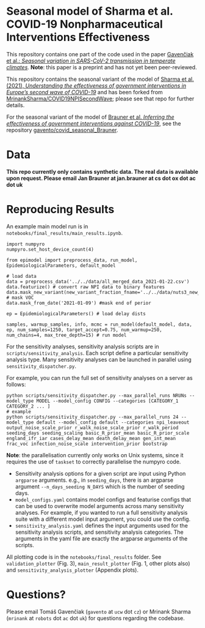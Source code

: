 # Seasonal model of Sharma et al. COVID-19 Nonpharmaceutical Interventions Effectiveness

This repository contains one part of the code used in the paper [Gavenčiak et al.: *Seasonal variation in SARS-CoV-2 transmission in temperate climates*](TODO). **Note**: this paper is a preprint and has not yet been peer-reviewed.  

This repository contains the seasonal variant of the model of [Sharma et al. (2021), *Understanding the effectiveness of government interventions in Europe’s second wave of COVID-19*](https://www.medrxiv.org/content/10.1101/2021.03.25.21254330v1) and has been forked from [MrinankSharma/COVID19NPISecondWave](https://github.com/MrinankSharma/COVID19NPISecondWave); please see that repo for further details.

For the seasonal variant of the model of [Brauner et al. *Inferring the effectiveness of government interventions against COVID-19*](https://www.medrxiv.org/content/10.1101/2020.05.28.20116129v2.article-info), see the repository [gavento/covid_seasonal_Brauner](https://github.com/gavento/covid_seasonal_Brauner).

# Data

**This repo currently only contains synthetic data. The real data is available upon request. Please email Jan Brauner at jan.brauner at cs dot ox dot ac dot uk**

# Reproducing Results
An example main model run is in ``notebooks/final_results/main_results.ipynb``. 

```
import numpyro
numpyro.set_host_device_count(4)

from epimodel import preprocess_data, run_model, EpidemiologicalParameters, default_model

# load data
data = preprocess_data('../../data/all_merged_data_2021-01-22.csv')
data.featurize() # convert raw NPI data to binary features
data.mask_new_variant(new_variant_fraction_fname='../../data/nuts3_new_variant_fraction.csv') # mask VOC
data.mask_from_date('2021-01-09') #mask end of perior

ep = EpidemiologicalParameters() # load delay dists

samples, warmup_samples, info, mcmc = run_model(default_model, data, ep, num_samples=1250, target_accept=0.75, num_warmup=250, num_chains=4, max_tree_depth=15) # run model

```

For the sensitivity analyses, sensitivity analysis scripts are in `scripts/sensitivity_analysis`. Each script define a particular sensitivity analysis type. Many sensitivity analyses can be launched in parallel using `sensitivity_dispatcher.py`. 

For example, you can run the full set of sensitivity analyses on a server as follows:
```
python scripts/sensitivity_dispatcher.py --max_parallel_runs NRUNs --model_type MODEL --model_config CONFIG --categories [CATEGORY_1 CATEGORY_2 ... ]
# example    
python scripts/sensitivity_dispatcher.py --max_parallel_runs 24 --model_type default --model_config default --categories npi_leaveout output_noise_scale_prior r_walk_noise_scale_prior r_walk_period seeding_days seeding_scaling basic_R_prior_mean basic_R_prior_scale england_ifr_iar cases_delay_mean death_delay_mean gen_int_mean frac_voc infection_noise_scale intervention_prior bootstrap
```
**Note**: the parallelisation currently only works on Unix systems, since it requires the use of `taskset` to correctly parallelise the numpyro code. 

* Sensitivity analysis options for a given script are input using Python `argparse` arguments. e.g., in `seeding_days`, there is an argparse argument `--n_days_seeding N_DAYS` which is the number of seeding days.  
* `model_configs.yaml` contains model configs and featurise configs that can be used to overwrite model arguments across many sensitivity analyses. For example, if you wanted to run a full sensitivity analysis suite with a different model input argument, you could use the config. 
* `sensitivity_analysis.yaml` defines the input arguments used for the sensitivity analysis scripts, and sensitivity analysis categories. The arguments in the yaml file are exactly the argparse arguments of the scripts. 

All plotting code is in the `notebooks/final_results` folder. See `validation_plotter` (Fig. 3), `main_result_plotter` (Fig. 1, other plots also) and `sensitivity_analysis_plotter` (Appendix plots). 

# Questions?

Please email Tomáš Gavenčiak (`gavento` at `ucw` dot `cz`) or Mrinank Sharma (`mrinank` at `robots` dot `ac` dot `uk`) for questions regarding the codebase.
